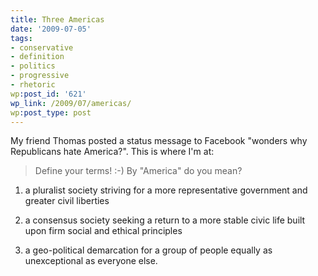 ```yaml
---
title: Three Americas
date: '2009-07-05'
tags:
- conservative
- definition
- politics
- progressive
- rhetoric
wp:post_id: '621'
wp_link: /2009/07/americas/
wp:post_type: post
---
```


My friend Thomas posted a status message to Facebook "wonders why Republicans hate America?". This is where I'm at:

> Define your terms! :-) By "America" do you mean?

>

>

1. a pluralist society striving for a more representative government and greater civil liberties

>

2. a consensus society seeking a return to a more stable civic life built upon firm social and ethical principles

>

3. a geo-political demarcation for a group of people equally as unexceptional as everyone else.

>

>
